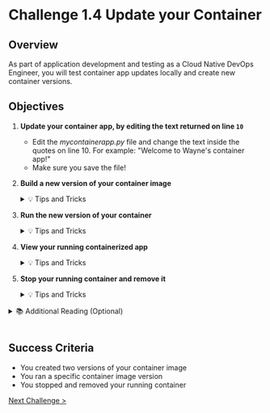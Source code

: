 # Challenge 1.4 Update your Container

## Overview

As part of application development and testing as a Cloud Native DevOps Engineer, you will test container app updates locally and create new container versions.

## Objectives

1.  **Update your container app, by editing the text returned on line `10`**

    - Edit the _mycontainerapp.py_ file and change the text inside the quotes on line 10. For example: "Welcome to Wayne's container app!"
    - Make sure you save the file!

2.  **Build a new version of your container image**

    <details>
        <summary>💡 Tips and Tricks</summary>
        <ul>
            <li>You can add a new container image version by specifying a new version tag: <code>docker build -t mycontainerapp:v2 .</code> &lt;- Dont miss that 'dot' on the end!</li>
            <li>In this example <code>v2</code> is the image version.</li>
        </ul>
    </details>

3.  **Run the new version of your container**

    <details>
        <summary>💡 Tips and Tricks</summary>
        <ul>
            <li>You can use: <code>docker run</code> to run your container</li>
            <li>you can specify the version along with the container image name: <code>docker run -d -p 8080:80 --name mycontainerapp mycontainerapp:v2</code></li>
            <li><a href="https://docs.docker.com/engine/reference/commandline/run/">docker run</a></li>
        </ul>
    </details>

4.  **View your running containerized app**

    <details>
        <summary>💡 Tips and Tricks</summary>
        <ul>
            <li>If you exposed port 8080 on the container host, you can access your app on <code>http://localhost:8080</code> in your browser</li>
        </ul>
    </details>

5.  **Stop your running container and remove it**

    <details>
    <summary>💡 Tips and Tricks</summary>
    <ul>
    <li>You can list running containers with the command: <code>docker container list</code></li>
    </li>You can stop a running container with the command:<code>docker container stop &lt;container id&gt;</code></li>
    </li>Or you can force remove the container with: <code>docker container remove --force &lt;container id&gt;</code></li>
    </details>

<details>
<summary>📚 Additional Reading (Optional)</summary>
<ul>
<li><a href="https://docs.docker.com/engine/reference/builder/">Dockerfile reference</a></li>
<li><a href="https://docs.docker.com/engine/reference/commandline/build/">docker build</a></li>
<li><a href="https://docs.docker.com/engine/reference/commandline/run/">docker run</a></li>
</ul>
</details>
<br />

## Success Criteria

- You created two versions of your container image
- You ran a specific container image version
- You stopped and removed your running container

[Next Challenge >](../1.5/readme.md)
